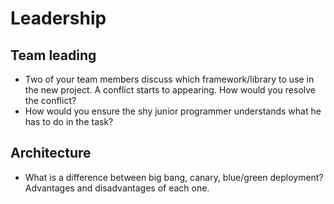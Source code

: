 # Leadership

## Team leading
- Two of your team members discuss which framework/library to use in the new project. A conflict starts to appearing. How would you resolve the conflict?
- How would you ensure the shy junior programmer understands what he has to do in the task?

## Architecture
- What is a difference between big bang, canary, blue/green deployment? Advantages and disadvantages of each one.
